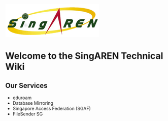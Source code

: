 ![Singaren Logo Transparency Small](/uploads/images/singaren-logo-transparency-small.png "Singaren Logo Transparency Small" ) 

# Welcome to the SingAREN Technical Wiki

## Our Services

* eduroam
* Database Mirroring
* Singapore Access Federation (SGAF)
* FileSender SG
